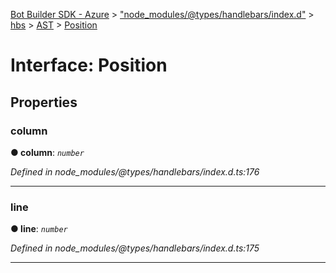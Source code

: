 [Bot Builder SDK - Azure](../README.md) > ["node_modules/@types/handlebars/index.d"](../modules/_node_modules__types_handlebars_index_d_.md) > [hbs](../modules/_node_modules__types_handlebars_index_d_.hbs.md) > [AST](../modules/_node_modules__types_handlebars_index_d_.hbs.ast.md) > [Position](../interfaces/_node_modules__types_handlebars_index_d_.hbs.ast.position.md)



# Interface: Position


## Properties
<a id="column"></a>

###  column

**●  column**:  *`number`* 

*Defined in node_modules/@types/handlebars/index.d.ts:176*





___

<a id="line"></a>

###  line

**●  line**:  *`number`* 

*Defined in node_modules/@types/handlebars/index.d.ts:175*





___


